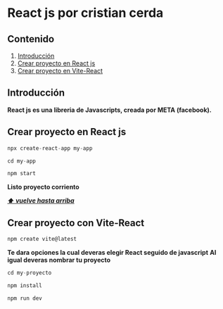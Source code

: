 # React js por cristian cerda 

## Contenido
  1. [Introducción](#introducción)
  2. [Crear proyecto en React js](#crear-proyecto-en-React-js)
  3. [Crear proyecto en Vite-React](#crear-proyecto-Vite)


## Introducción

**React js es una libreria de Javascripts, creada por META (facebook).**

## **Crear proyecto en React js**

```javascript
npx create-react-app my-app
```
```javascript
cd my-app
```
```javascript
npm start
```
**Listo proyecto corriento**

*****[⬆ vuelve hasta arriba](#contenido)*****

## Crear proyecto con Vite-React

```javascript
npm create vite@latest
```
**Te dara opciones la cual deveras elegir React seguido de javascript**
**Al igual deveras nombrar tu proyecto**

```javascript
cd my-proyecto
```
```javascript
npm install
```
```javascript
npm run dev
```

